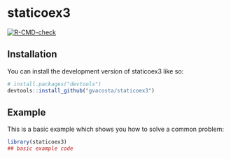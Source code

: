 
<!-- README.md is generated from README.Rmd. Please edit that file -->

# staticoex3

<!-- badges: start -->

[![R-CMD-check](https://github.com/gvacosta/staticoex3/actions/workflows/R-CMD-check.yaml/badge.svg)](https://github.com/gvacosta/staticoex3/actions/workflows/R-CMD-check.yaml)
<!-- badges: end -->



## Installation

You can install the development version of staticoex3 like so:

``` r
# install.packages("devtools")
devtools::install_github("gvacosta/staticoex3")
```

## Example

This is a basic example which shows you how to solve a common problem:

``` r
library(staticoex3)
## basic example code
```

